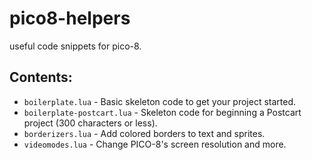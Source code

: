 # pico8-helpers
useful code snippets for pico-8.

## Contents:
 * ``boilerplate.lua`` - Basic skeleton code to get your project started.
 * ``boilerplate-postcart.lua`` - Skeleton code for beginning a Postcart project (300 characters or less).
 * ``borderizers.lua`` - Add colored borders to text and sprites.
 * ``videomodes.lua`` - Change PICO-8's screen resolution and more.
